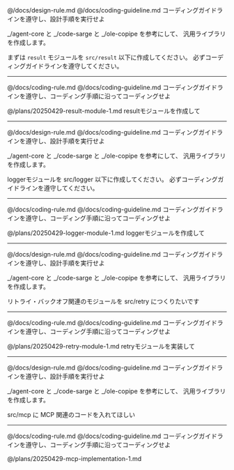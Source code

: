@/docs/design-rule.md
@/docs/coding-guideline.md
コーディングガイドラインを遵守し、設計手順を実行せよ

_/agent-core と _/code-sarge と _/ole-copipe を参考にして、
汎用ライブラリを作成します。

まずは `result` モジュールを `src/result` 以下に作成してください。
必ずコーディングガイドラインを遵守してください。



----

@/docs/coding-rule.md 
@/docs/coding-guideline.md
コーディングガイドラインを遵守し、コーディング手順に沿ってコーディングせよ

@/plans/20250429-result-module-1.md 
resultモジュールを作成して

----

@/docs/design-rule.md
@/docs/coding-guideline.md
コーディングガイドラインを遵守し、設計手順を実行せよ

_/agent-core と _/code-sarge と _/ole-copipe を参考にして、
汎用ライブラリを作成します。

loggerモジュールを src/logger 以下に作成してください。
必ずコーディングガイドラインを遵守してください。

---

@/docs/coding-rule.md 
@/docs/coding-guideline.md
コーディングガイドラインを遵守し、コーディング手順に沿ってコーディングせよ

@/plans/20250429-logger-module-1.md 
loggerモジュールを作成して

----

@/docs/design-rule.md
@/docs/coding-guideline.md
コーディングガイドラインを遵守し、設計手順を実行せよ

_/agent-core と _/code-sarge と _/ole-copipe を参考にして、
汎用ライブラリを作成します。

リトライ・バックオフ関連のモジュールを src/retry につくりたいです

---

@/docs/coding-rule.md 
@/docs/coding-guideline.md
コーディングガイドラインを遵守し、コーディング手順に沿ってコーディングせよ

@/plans/20250429-retry-module-1.md 
retryモジュールを実装して

---

@/docs/design-rule.md
@/docs/coding-guideline.md
コーディングガイドラインを遵守し、設計手順を実行せよ

_/agent-core と _/code-sarge と _/ole-copipe を参考にして、
汎用ライブラリを作成します。

src/mcp に MCP 関連のコードを入れてほしい

---

@/docs/coding-rule.md 
@/docs/coding-guideline.md
コーディングガイドラインを遵守し、コーディング手順に沿ってコーディングせよ

@/plans/20250429-mcp-implementation-1.md 
